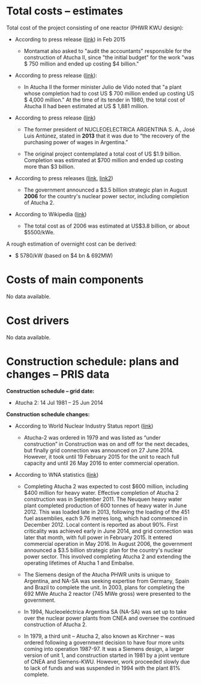 **Total costs – estimates**
===========================

Total cost of the project consisting of one reactor (PHWR KWU design):

-   According to press release ([link](https://www.clarin.com/economia/atucha_ii_0_BJ7vH49D7g.html)) in Feb 2015
    
    -   Montamat also asked to "audit the accountants" responsible for the construction of Atucha II, since "the initial budget" for the work "was \$ 750 million and ended up costing \$4 billion."

-   According to press release ([link](https://www.clarin.com/economia/sorpresas-atucha-ii-servicio-tiempo-previsto_0_S1slOdAk-.html)):
    
    -   In Atucha II the former minister Julio de Vido noted that "a plant whose completion had to cost US \$ 700 million ended up costing US \$ 4,000 million." At the time of its tender in 1980, the total cost of Atucha II had been estimated at US \$ 1,881 million.
    
-   According to press release ([link](https://www.cronista.com/economiapolitica/Atucha-II-volvio-a-generar-energia-despues-de-cuatro-meses-sin-ingresos-20170808-0002.html))
    
    -   The former president of NUCLEOELECTRICA ARGENTINA S. A., José Luis
    Antúnez, stated in **2013** that it was due to “the recovery of the
    purchasing power of wages in Argentina.”
        
    -   The original project contemplated a total cost of US \$1.9 billion.
    Completion was estimated at \$700 million and ended up costing more than
    \$3 billion.
    
-   According to press releases ([link](https://www.world-nuclear-news.org/RS-Atucha-2-receives-full-operating-licence-3105165.html), [link2](https://www.world-nuclear-news.org/NN-Atucha-2-reaches-100-percent-rated-power-19021502.html))
    
    -   The government announced a \$3.5 billion strategic plan in August
    **2006** for the country's nuclear power sector, including completion of
Atucha 2.
    
-   According to Wikipedia ([link](https://en.wikipedia.org/wiki/Atucha_Nuclear_Power_Plant))
    
    -   The total cost as of 2006 was estimated at US\$3.8 billion, or about
    \$5500/kWe.

A rough estimation of overnight cost can be derived:

-   \$ 5780/kW (based on \$4 bn & 692MW)

**Costs of main components**
============================

No data available.

**Cost drivers**
================

No data available.

**Construction schedule: plans and changes – PRIS data**
========================================================

**Construction schedule – grid date:**

-   Atucha 2: 14 Jul 1981 – 25 Jun 2014

**Construction schedule changes:**

-   According to World Nuclear Industry Status report ([link](https://www.worldnuclearreport.org/The-World-Nuclear-Industry-Status-Report-2019-HTML.html#fig58))
    
    -   Atucha-2 was ordered in 1979 and was listed as “under construction” in Construction was on and off for the next decades, but finally grid connection was announced on 27 June 2014. However, it took until 19 February 2015 for the unit to reach full capacity and until 26 May 2016 to enter commercial operation.
-   According to WNA statistics ([link](https://www.world-nuclear.org/information-library/country-profiles/countries-a-f/argentina.aspx))
    
    -   Completing Atucha 2 was expected to cost \$600 million, including \$400 million for heavy water. Effective completion of Atucha 2 construction was in September 2011. The Neuquen heavy water plant completed production of 600 tonnes of heavy water in June 2012. This was loaded late in 2013, following the loading of the 451 fuel assemblies, each 9.76 metres long, which had commenced in December 2012. Local content is reported as about 90%. First criticality was achieved early in June 2014, and grid connection was later that month, with full power in February 2015. It entered commercial operation in May 2016. In August 2006, the government announced a \$3.5 billion strategic plan for the country's nuclear power sector. This involved completing Atucha 2 and extending the operating lifetimes of Atucha 1 and Embalse.
    
    -   The Siemens design of the Atucha PHWR units is unique to Argentina, and NA-SA was seeking expertise from Germany, Spain and Brazil to complete the unit. In 2003, plans for completing the 692 MWe Atucha 2 reactor (745 MWe gross) were presented to the government.
        
    -   In 1994, Nucleoeléctrica Argentina SA (NA-SA) was set up to take over the nuclear power plants from CNEA and oversee the continued construction of Atucha 2.
        
    -   In 1979, a third unit – Atucha 2, also known as Kirchner – was ordered following a government decision to have four more units coming into operation 1987-97. It was a Siemens design, a larger version of unit 1, and construction started in 1981 by a joint venture of CNEA and Siemens-KWU. However, work proceeded slowly due to lack of funds and was
    suspended in 1994 with the plant 81% complete.